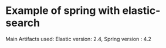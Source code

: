 # Example of spring with elastic-search

Main Artifacts used:
 Elastic version: 2.4, Spring version : 4.2

